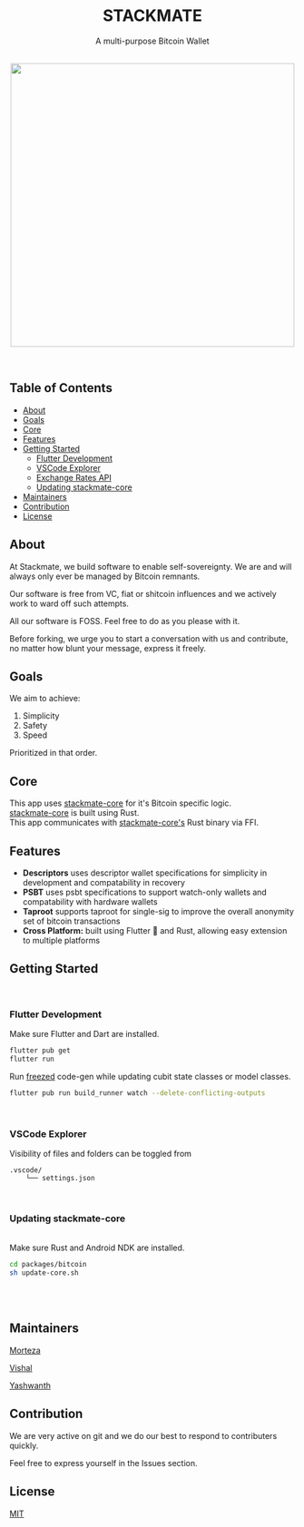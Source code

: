 <h1 align="center">STACKMATE</h1> <div align="center">A multi-purpose Bitcoin Wallet</div> <br /> <p align="center"> <img style="height:500px" src="demo.png"/> <p/> <br />

## Table of Contents

- [About](#about)
- [Goals](#goals)
- [Core](#core)
- [Features](#features)
- [Getting Started](#getting-started)
  - [Flutter Development](#flutter-development)
  - [VSCode Explorer](#vscode-explorer)
  - [Exchange Rates API](#exchange-rates-api)
  - [Updating stackmate-core](#updating-stackmate-core)
- [Maintainers](#maintainers)
- [Contribution](#contribution)
- [License](#license)

## About

At Stackmate, we build software to enable self-sovereignty. We are and will always only ever be managed by Bitcoin remnants.

Our software is free from VC, fiat or shitcoin influences and we actively work to ward off such attempts.

All our software is FOSS. Feel free to do as you please with it.

Before forking, we urge you to start a conversation with us and contribute, no matter how blunt your message, express it freely.

## Goals

We aim to achieve:

1. Simplicity
2. Safety
3. Speed

Prioritized in that order.

## Core

This app uses [stackmate-core](https://github.com/i5hi/stackmate-core) for it's Bitcoin specific logic.
<br/>
[stackmate-core](https://github.com/i5hi/stackmate-core) is built using Rust.
<br/>
This app communicates with [stackmate-core's](https://github.com/i5hi/stackmate-core) Rust binary via FFI.

## Features

- **Descriptors** uses descriptor wallet specifications for simplicity in development and compatability in recovery 
- **PSBT** uses psbt specifications to support watch-only wallets and compatability with hardware wallets
- **Taproot** supports taproot for single-sig to improve the overall anonymity set of bitcoin transactions
- **Cross Platform:** built using Flutter 💙 and Rust, allowing easy extension to multiple platforms

## Getting Started

<br/>

### Flutter Development

Make sure Flutter and Dart are installed.

```bash
flutter pub get
flutter run
```

Run [freezed](https://pub.dev/packages/freezed) code-gen while updating cubit state classes or model classes.

```bash
flutter pub run build_runner watch --delete-conflicting-outputs
```

<br/>

### VSCode Explorer

Visibility of files and folders can be toggled from

    .vscode/
        └── settings.json

<br/>


### Updating stackmate-core

<br/>
Make sure Rust and Android NDK are installed.

```bash
cd packages/bitcoin
sh update-core.sh
```

<br/>
<br/>

## Maintainers

[Morteza](https://github.com/mocodesmo)

[Vishal](https://github.com/i5hi)

[Yashwanth](https://github.com/yashwanthambati)

## Contribution

We are very active on git and we do our best to respond to contributers quickly.

Feel free to express yourself in the Issues section.

## License

[MIT](https://github.com/mocodesmo/stackmate/blob/main/LICENSE)
